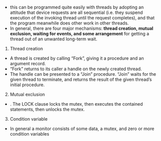 - this can be programmed quite easily with threads by adopting an attitude that device requests are all sequential (i.e. they suspend execution of the invoking thread until the request completes), and that the program meanwhile does other work in other threads.
- In general, there are four major mechanisms: **thread creation, mutual exclusion, waiting for events, and some arrangement** for getting a thread out of an unwanted long-term wait.
1. Thread creation
 - A thread is created by calling “Fork”, giving it a procedure and an argument record.
 - “Fork” returns to its caller a handle on the newly created thread.
 - The handle can be presented to a “Join” procedure. “Join” waits for the given thread to terminate, and returns the result of the given thread’s initial procedure.
 2. Mutual exclusion
- . The LOCK clause locks the mutex, then executes the contained statements, then unlocks the mutex.
3. Condition variable 
- In general a monitor consists of some data, a mutex, and zero or more condition variables